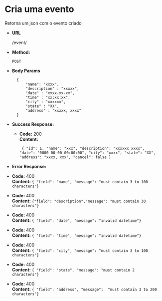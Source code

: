 # Cria uma evento
Retorna um json com o evento criado

* **URL**

  /event/

* **Method:**

  `POST`
* **Body Params**

        {
            "name": "xxxx",
            "description" : "xxxxx",
            "date" : "xxxx-xx-xx",
            "time" : "xx:xx:xx", 
            "city" : "xxxxxx",
            "state" : "XX",
            "address" : "xxxxx, xxxx"
        }

* **Success Response:**

  * **Code:** 200 <br />
    **Content:** 
    
    `
		{
			"id": 1,
			"name": "xxx",
			"description": "xxxxxx xxxx",
			"date": "0000-00-00 00:00:00",
			"city": "xxxx",
			"state": "XX",
			"address": "xxxx, xxx",
			"cancel": false
		}`


* **Error Response:**

* **Code:** 400  <br />
    **Content:** `{ "field": "name", "message": "must contain 3 to 100 characters"}`

* **Code:** 400  <br />
    **Content:** `{"field": "description","message": "must contain 30 characters"}`

* **Code:** 400  <br />
    **Content:** `{ "field": "date", "message": "invalid datetime"}`

* **Code:** 400  <br />
    **Content:** `{ "field": "time", "message": "invalid datetime"}`

* **Code:** 400  <br />
    **Content:** `{ "field": "city", "message": "must contain 3 to 100 characters"}`

* **Code:** 400  <br />
    **Content:** `{ "field": "state", "message": "must contain 2 characters"}`

* **Code:** 400  <br />
    **Content:** `{ "field": "address", "message":  "must contain 3 to 200 characters"}`